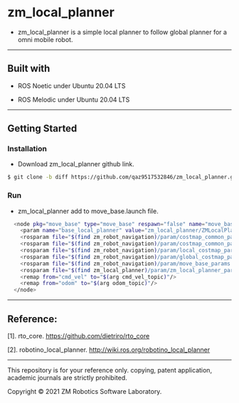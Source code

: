 # zm_local_planner

- zm_local_planner is a simple local planner to follow global planner for a omni mobile robot.

------

## Built with

- ROS Noetic under Ubuntu 20.04 LTS

- ROS Melodic under Ubuntu 20.04 LTS

------


## Getting Started

### Installation

- Download zm_local_planner github link.

``` bash
$ git clone -b diff https://github.com/qaz9517532846/zm_local_planner.git
```

### Run

- zm_local_planner add to move_base.launch file.

``` bash
  <node pkg="move_base" type="move_base" respawn="false" name="move_base" output="screen">
    <param name="base_local_planner" value="zm_local_planner/ZMLocalPlanner" />
    <rosparam file="$(find zm_robot_navigation)/param/costmap_common_params.yaml" command="load" ns="global_costmap" />
    <rosparam file="$(find zm_robot_navigation)/param/costmap_common_params.yaml" command="load" ns="local_costmap" />
    <rosparam file="$(find zm_robot_navigation)/param/local_costmap_params.yaml" command="load" />
    <rosparam file="$(find zm_robot_navigation)/param/global_costmap_params.yaml" command="load" />
    <rosparam file="$(find zm_robot_navigation)/param/move_base_params.yaml" command="load" />
    <rosparam file="$(find zm_local_planner)/param/zm_local_planner_params.yaml" command="load" />
    <remap from="cmd_vel" to="$(arg cmd_vel_topic)"/>
    <remap from="odom" to="$(arg odom_topic)"/>
  </node>
```

------

## Reference:

[1]. rto_core. https://github.com/dietriro/rto_core

[2]. robotino_local_planner. http://wiki.ros.org/robotino_local_planner

------

This repository is for your reference only. copying, patent application, academic journals are strictly prohibited.

Copyright © 2021 ZM Robotics Software Laboratory.
